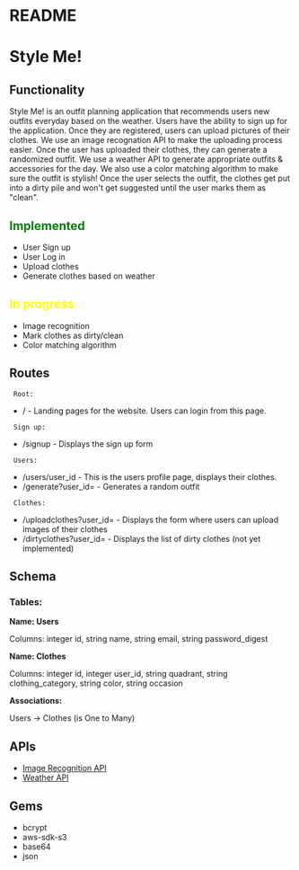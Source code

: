 # README

<h1> Style Me! </h1>


<h2> Functionality</h2>

<p>
Style Me! is an outfit planning application that recommends users new outfits everyday based on the weather. Users have the ability to sign up for the application. Once they are registered, users can upload pictures of their clothes. We use an image recognation API to make the uploading process easier. Once the user has uploaded their clothes, they can generate a randomized outfit. We use a weather API to generate appropriate outfits & accessories for the day. We also use a color matching algorithm to make sure the outfit is stylish! Once the user selects the outfit, the clothes get put into a dirty pile and won't get suggested until the user marks them as "clean".  </p>

<h2 style="color:green"> Implemented </h2>
<ul>
    <li> User Sign up </li>
    <li> User Log in </li>
    <li> Upload clothes </li>
    <li> Generate clothes based on weather </li>
</ul>

<h2 style ="color:yellow"> In progress </h2>
<ul>
    <li> Image recognition </li>
    <li> Mark clothes as dirty/clean </li>
    <li> Color matching algorithm  </li>
</ul>

<h2> Routes </h2>
<p>
<code> Root:</code>  
<ul>
    <li>/ - Landing pages for the website. Users can login from this page.</li>
</ul>

<code> Sign up:</code>  
<ul>
    <li>/signup - Displays the sign up form</li>
</ul>

<code> Users:</code> 
<ul>
    <li>/users/user_id - This is the users profile page, displays their clothes.</li>
    <li>/generate?user_id= - Generates a random outfit</li>
</ul>

<code> Clothes:</code>  
<ul>
    <li>/uploadclothes?user_id= - Displays the form where users can upload images of their clothes 
    </li>
    <li> /dirtyclothes?user_id= - Displays the list of dirty clothes (not yet implemented) </li>
</ul>

</p>


<h2> Schema </h2>
<p> 
<h3>Tables: </h3>

<strong>Name: Users </strong>

Columns: integer id, string name, string email, string password_digest

<strong> Name: Clothes </strong>

Columns: integer id, integer user_id, string quadrant, string 
clothing_category, string color, string occasion

<strong> Associations: </strong>

Users -> Clothes (is One to Many)
</p>

<h2> APIs </h2>
<ul>
    <li><a href="https://imagga.com">Image Recognition  API</a> </li>
    <li><a href="https://openweathermap.org/api">Weather API</a> </li>
</ul>

<h2> Gems </h2>
<ul>
    <li> bcrypt </li>
    <li> aws-sdk-s3 </li>
    <li> base64 </li>
    <li> json </li>
    
    
</ul>

